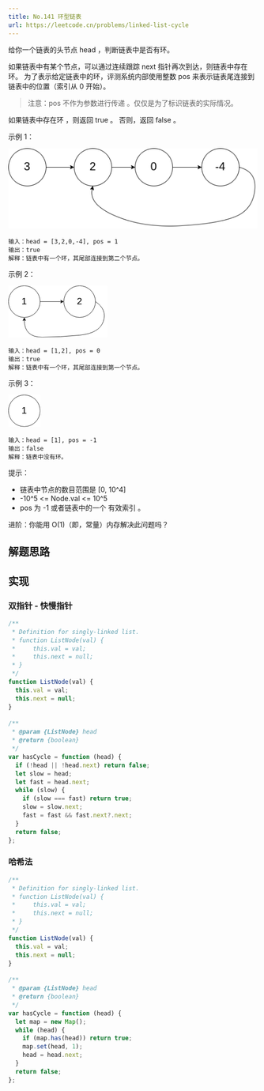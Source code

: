 ```yaml
---
title: No.141 环型链表
url: https://leetcode.cn/problems/linked-list-cycle
---
```


给你一个链表的头节点 head ，判断链表中是否有环。

如果链表中有某个节点，可以通过连续跟踪 next 指针再次到达，则链表中存在环。 为了表示给定链表中的环，评测系统内部使用整数 pos 来表示链表尾连接到链表中的位置（索引从 0 开始）。

> 注意：pos 不作为参数进行传递 。仅仅是为了标识链表的实际情况。

如果链表中存在环 ，则返回 true 。 否则，返回 false 。

示例 1：

![circularlinkedlist](https://raw.githubusercontent.com/wcywxq/image-store/master/ssg/code_leetcode_No.141_circularlinkedlist.png)

```text
输入：head = [3,2,0,-4], pos = 1
输出：true
解释：链表中有一个环，其尾部连接到第二个节点。
```

示例 2：

![circularlinkedlist_test2](https://raw.githubusercontent.com/wcywxq/image-store/master/ssg/code_leetcode_No.141_circularlinkedlist_test2.png)

```text
输入：head = [1,2], pos = 0
输出：true
解释：链表中有一个环，其尾部连接到第一个节点。
```

示例 3：

![circularlinkedlist_test3](https://raw.githubusercontent.com/wcywxq/image-store/master/ssg/code_leetcode_No.141_circularlinkedlist_test3.png)

```text
输入：head = [1], pos = -1
输出：false
解释：链表中没有环。
```

提示：

- 链表中节点的数目范围是 \[0, 10^4\]
- -10^5 <= Node.val <= 10^5
- pos 为 -1 或者链表中的一个 有效索引 。

进阶：你能用 O(1)（即，常量）内存解决此问题吗？

## 解题思路

## 实现

### 双指针 - 快慢指针

```js
/**
 * Definition for singly-linked list.
 * function ListNode(val) {
 *     this.val = val;
 *     this.next = null;
 * }
 */
function ListNode(val) {
  this.val = val;
  this.next = null;
}

/**
 * @param {ListNode} head
 * @return {boolean}
 */
var hasCycle = function (head) {
  if (!head || !head.next) return false;
  let slow = head;
  let fast = head.next;
  while (slow) {
    if (slow === fast) return true;
    slow = slow.next;
    fast = fast && fast.next?.next;
  }
  return false;
};
```

### 哈希法

```js
/**
 * Definition for singly-linked list.
 * function ListNode(val) {
 *     this.val = val;
 *     this.next = null;
 * }
 */
function ListNode(val) {
  this.val = val;
  this.next = null;
}

/**
 * @param {ListNode} head
 * @return {boolean}
 */
var hasCycle = function (head) {
  let map = new Map();
  while (head) {
    if (map.has(head)) return true;
    map.set(head, 1);
    head = head.next;
  }
  return false;
};
```
